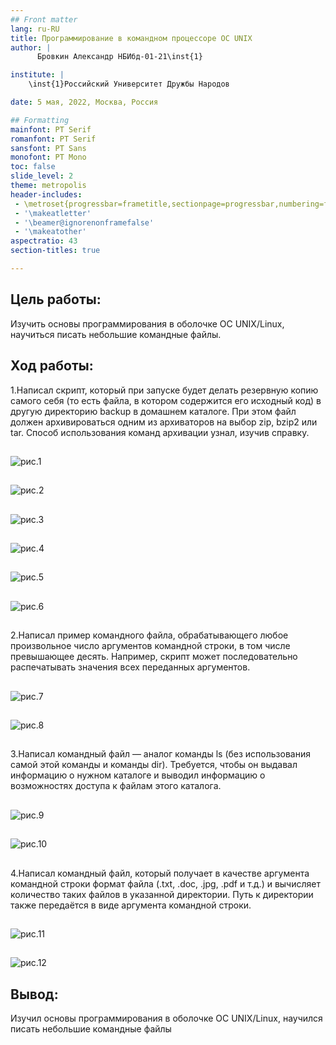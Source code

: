 ```yaml
---
## Front matter
lang: ru-RU
title: Программирование в командном процессоре ОС UNIX
author: |
	  Бровкин Александр НБИбд-01-21\inst{1}

institute: |
	\inst{1}Российский Университет Дружбы Народов

date: 5 мая, 2022, Москва, Россия

## Formatting
mainfont: PT Serif
romanfont: PT Serif
sansfont: PT Sans
monofont: PT Mono
toc: false
slide_level: 2
theme: metropolis
header-includes: 
 - \metroset{progressbar=frametitle,sectionpage=progressbar,numbering=fraction}
 - '\makeatletter'
 - '\beamer@ignorenonframefalse'
 - '\makeatother'
aspectratio: 43
section-titles: true

---
```


## Цель работы: 

Изучить основы программирования в оболочке ОС UNIX/Linux, научиться писать небольшие командные файлы.

## Ход работы:

1.Написал скрипт, который при запуске будет делать резервную копию самого себя (то есть файла, в котором содержится его исходный код) в другую директорию backup в домашнем каталоге. При этом файл должен архивироваться одним из архиваторов на выбор zip, bzip2 или tar. Способ использования команд архивации узнал, изучив справку.

##

![рис.1](image/2.png)

##

![рис.2](image/1.png)

##

![рис.3](image/11.png)

##

![рис.4](image/12.png)

##

![рис.5](image/13.png)

##

![рис.6](image/14.png)

##

2.Написал пример командного файла, обрабатывающего любое произвольное
число аргументов командной строки, в том числе превышающее десять. Например, скрипт может последовательно распечатывать значения всех переданных
аргументов.

##

![рис.7](image/4.png)

##

![рис.8](image/5.png)

##

3.Написал командный файл — аналог команды ls (без использования самой этой
команды и команды dir). Требуется, чтобы он выдавал информацию о нужном
каталоге и выводил информацию о возможностях доступа к файлам этого каталога.

##

![рис.9](image/6.png)

##

![рис.10](image/7.png)

##

4.Написал командный файл, который получает в качестве аргумента командной
строки формат файла (.txt, .doc, .jpg, .pdf и т.д.) и вычисляет количество
таких файлов в указанной директории. Путь к директории также передаётся в
виде аргумента командной строки.

##

![рис.11](image/8.png)

##

![рис.12](image/9.png)

## Вывод:

Изучил основы программирования в оболочке ОС UNIX/Linux, научился писать небольшие командные файлы
